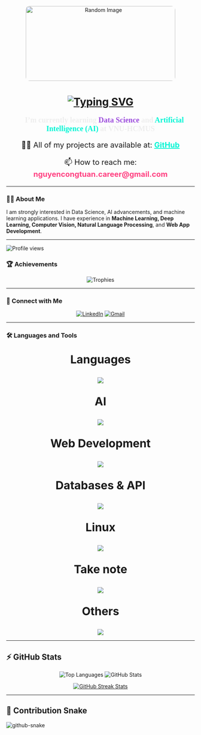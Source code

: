 <!--<p align="center">
    <img src="https://imagegenerator.nguyencongtuan0810.workers.dev/" alt="Random Image" width="400" height="200" style="border-radius: 10px;">
</p>-->

<p align="center">
    <img src="https://wallpapers-clan.com/wp-content/uploads/2023/12/magic-winter-forest-blue-desktop-wallpaper-preview.jpg" alt="Random Image" width="400" height="200" style="border-radius: 10px;">
</p>

<h1 align="center">
    <a href="https://git.io/typing-svg">
        <img src="https://readme-typing-svg.demolab.com?font=Darumadrop+One&size=40&letterSpacing=5&duration=3999&pause=1000&color=58A6FF&background=FF571D00&center=true&vCenter=true&width=800&height=100&lines=Hi+There!+%F0%9F%91%8B;I'm+Nguy%E1%BB%85n+C%C3%B4ng+Tu%E1%BA%A5n!+Imperfections+are+what+makes+us...+us." alt="Typing SVG">
    </a>
</h1>

<p align="center" style="font-family: 'Darumadrop One'; font-size: 20px; font-weight: bold; color: #eee;">🌱 I’m currently learning <span style="color: #9d4edd;">Data Science</span> and <span style="color: #00f5d4;">Artificial Intelligence (AI)</span> at <b>VNU-HCMUS</b></p>
<p align="center" style="font-size: 20px;">👨‍💻 All of my projects are available at: <a href='https://github.com/0Nguyen0Cong0Tuan0' style="color:#00f5d4; font-weight: bold;">GitHub</a></p>
<p align="center" style="font-size: 20px;">📫 How to reach me: <b style="color: #ff4081;">nguyencongtuan.career@gmail.com</b></p>

---

### 👨‍💻 About Me
I am strongly interested in Data Science, AI advancements, and machine learning applications. I have experience in **Machine Learning, Deep Learning, Computer Vision, Natural Language Processing**, and **Web App Development**.

---

<p align="left"> <img src="https://komarev.com/ghpvc/?username=0Nguyen0Cong0Tuan0&label=Profile%20views&color=00f5d4&style=flat" alt="Profile views" /> </p>

### 🏆 Achievements
<p align="center">
  <img src="https://github-profile-trophy.vercel.app/?username=0Nguyen0Cong0Tuan0&theme=dracula" alt="Trophies" />
</p>

---

### 🤝 Connect with Me
<p align="center">
  <a href="https://www.linkedin.com/in/nguy%E1%BB%85n-c%C3%B4ng-tu%E1%BA%A5n-393823335/" target="_blank"><img src="https://img.shields.io/badge/LinkedIn-blue?style=for-the-badge&logo=linkedin" alt="LinkedIn" /></a>
  <a href="mailto:nguyencongtuan.career@gmail.com" target="_blank"><img src="https://img.shields.io/badge/Gmail-red?style=for-the-badge&logo=gmail&logoColor=white" alt="Gmail" /></a>
</p>

---

### 🛠️ Languages and Tools

<p align="center" style="font-size: 30px;"><b>Languages</b></p>
<p align="center">
  <a href="https://skillicons.dev">
    <img src="https://skillicons.dev/icons?i=py,js" />
  </a>
</p>

<p align="center" style="font-size: 30px;"><b>AI</b></p>
<p align="center">
  <a href="https://skillicons.dev">
    <img src="https://skillicons.dev/icons?i=pytorch,tensorflow,sklearn" />
  </a>
</p>

<p align="center" style="font-size: 30px;"><b>Web Development</b></p>
<p align="center">
  <a href="https://skillicons.dev">
    <img src="https://skillicons.dev/icons?i=html,css,js,tailwind,react,nodejs,figma,express,firebase,materialui" />
  </a>
</p>

<p align="center" style="font-size: 30px;"><b>Databases & API</b></p>
<p align="center">
  <a href="https://skillicons.dev">
    <img src="https://skillicons.dev/icons?i=mongodb,mysql,postman" />
  </a>
</p>

<p align="center" style="font-size: 30px;"><b>Linux</b></p>
<p align="center">
  <a href="https://skillicons.dev">
    <img src="https://skillicons.dev/icons?i=linux,ubuntu" />
  </a>
</p>

<p align="center" style="font-size: 30px;"><b>Take note</b></p>
<p align="center">
  <a href="https://skillicons.dev">
    <img src="https://skillicons.dev/icons?i=notion,obsidian" />
  </a>
</p>

<p align="center" style="font-size: 30px;"><b>Others</b></p>
<p align="center">
  <a href="https://skillicons.dev">
    <img src="https://skillicons.dev/icons?i=latex,vscode,git,github" />
  </a>
</p>

---
## ⚡ GitHub Stats
<p align="center">
  <img src="https://github-readme-stats.vercel.app/api/top-langs/?username=0Nguyen0Cong0Tuan0&theme=midnight-purple&show_icons=true&hide_border=true&layout=compact" alt="Top Languages" />
  <img src="https://github-readme-stats.vercel.app/api?username=0Nguyen0Cong0Tuan0&theme=midnight-purple&show_icons=true&hide_border=true&count_private=true" alt="GitHub Stats" />
</p>
<p align="center">
    <a href="https://git.io/streak-stats">
        <img src="https://github-readme-streak-stats.herokuapp.com?user=0Nguyen0Cong0Tuan0&theme=github-dark-blue&hide_border=true&border_radius=10&date_format=j%2Fn%5B%2FY%5D" alt="GitHub Streak Stats">
    </a>
</p>

---

## 🐍 Contribution Snake
<picture>
  <source media="(prefers-color-scheme: dark)" srcset="https://raw.githubusercontent.com/tobiasmeyhoefer/tobiasmeyhoefer/output/github-snake-dark.svg" />
  <source media="(prefers-color-scheme: light)" srcset="https://raw.githubusercontent.com/tobiasmeyhoefer/tobiasmeyhoefer/output/github-snake.svg" />
  <img alt="github-snake" src="https://raw.githubusercontent.com/tobiasmeyhoefer/tobiasmeyhoefer/output/github-snake.svg" />
</picture>
